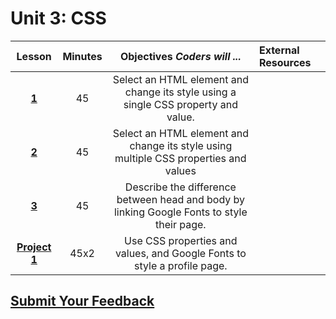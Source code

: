 # Unit 3: CSS

| Lesson | Minutes | Objectives   _Coders will ..._ | External Resources |
| :---: | :---: | :---: | :--- |
| [**1**](https://docs.google.com/presentation/d/1S4oqbp3mKk2e9P_T04Qq0KzMGmNDbKps4Ssa7AFHvqI/edit) | 45 | Select an HTML element and change its style using a single CSS property and value. |  |
| [**2**](https://docs.google.com/presentation/d/1KkRqKT11M1yuars4OivffA4zuBLqlMw8AXAABLKdj8s/edit) | 45 | Select an HTML element and change its style using multiple CSS properties and values |  |
| [**3**](https://docs.google.com/presentation/d/1GLL9RXQumrAZ9IRlzwPesSDtV1mwghD0L1aV5Wn7NCY/edit) | 45 | Describe the difference between head and body by linking Google Fonts to style their page. |  |
| [**Project 1**](https://docs.google.com/presentation/d/10TChksVYqBGzdg4tKo1iA4TkXuGi4BL0f1lLdAPwo6s/edit) | 45x2 | Use CSS properties and values, and Google Fonts to style a profile page. |  |

## [Submit Your Feedback](https://docs.google.com/forms/d/e/1FAIpQLSeLpI-m6UKvIxk97F8R1iidFRaYXJ3dfcUuIjx2Pz0WMfO1SA/viewform)

